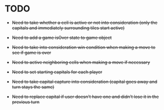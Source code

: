 # TODO

- ~~Need to take whether a cell is active or not into consideration (only the capitals and immediately surrounding tiles start active)~~
- ~~Need to add a game isOver state to game object~~
- ~~Need to take into consideration win condition when making a move to see if game is over~~

- ~~Need to active neighboring cells when making a move if necessary~~

- ~~Need to set starting capitals for each player~~
- ~~Need to take capital capture into consideration (capital goes away and turn stays the same)~~
- ~~Need to replace capital if user doesn't have one and didn't lose it in the previous turn~~
